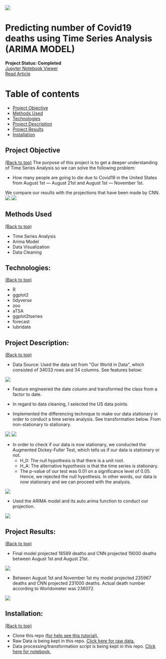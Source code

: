 <img src="images/coronavirus-covid.png">

# Predicting number of Covid19 deaths using Time Series Analysis (ARIMA MODEL) 
**Project Status: Completed**
<br>
<a href="https://nbviewer.jupyter.org/github/navido89/Time-Series-Analysis-ARIMA-Model-Covid19-Predictions/blob/master/Predicting%20number%20of%20Covid19%20deaths%20using%20Time%20Series%20Analysis%20%28ARIMA%20MODEL%29%C2%B6.ipynb" target="_blank">Jupyter Notebook Viewer</a>
<br>
<a href="https://towardsdatascience.com/predicting-number-of-covid19-deaths-using-time-series-analysis-arima-model-4ad92c48b3ae" target="_blank">Read Article</a>

# Table of contents
- [Project Objective](#project-objective)
- [Methods Used](#methods-used)
- [Technologies](#technologies)
- [Project Description](#project-description)
- [Project Results](#project-results)
- [Installation](#installation)

## Project Objective
[(Back to top)](#table-of-contents)
The purpose of this project is to get a deeper understanding of Time Series Analysis so we can solve the following problem: 
+ How many people are going to die due to Covid19 in the United States from August 1st — August 21st and August 1st — November 1st.

We compare our results with the projections that have been made by CNN.
<br>
<img src="images/CNN_Projection1.jpg">
<img src="images/CNN_Projection2.png">

## Methods Used
[(Back to top)](#table-of-contents)
+ Time Series Analysis 
+ Arima Model
+ Data Visualization
+ Data Cleaning 

## Technologies:
[(Back to top)](#table-of-contents)
+ R
+ ggplot2
+ tidyverse
+ zoo
+ aTSA
+ ggplot2tseries
+ forecast
+ lubridate

## Project Description:
[(Back to top)](#table-of-contents)
+ Data Source: Used the data set from "Our World in Data", which consisted of 34033 rows and 34 columns. See features below: 
<img src="images/Variables.png">

+ Feature engineered the date column and transformed the class from a factor to date. 
+ In regard to data cleaning, I selected the US data points. 

+ Implemented the differencing technique to make our data stationary in order to conduct a time series analysis. See transformation below. From non-stationary to stationary.
<img src="images/Non-Stationary.png">
<img src="images/Stationary.png">

+ In order to check if our data is now stationary, we conducted the Augmented Dickey-Fuller Test, which tells us if our data is stationary or not.
  + H_0: The null hypothesis is that there is a unit root.
  + H_A: The alternative hypothesis is that the time series is stationary.
  + The p-value of our test was 0.01 on a significance level of 0.05. Hence, we rejected the null hypothesis. In other words, our data is now stationary and we can   proceed with the analysis.
<img src="images/Aug-Dickey-F-Test.png">

+ Used the ARIMA model and its auto.arima function to conduct our projection.
<img src="images/Arima-Model.png">

## Project Results:
[(Back to top)](#table-of-contents)
+ Final model projected 18589 deaths and CNN projected 19000 deaths between August 1st and August 21st.
<img src="images/Screen_Shot1.png">

+ Between August 1st and November 1st my model projected 235967 deaths and CNN projected 231000 deaths. Actual death number according to Worldometer was 236072.
<img src="images/Screen_Shot2.png">

## Installation:
[(Back to top)](#table-of-contents)
+ Clone this repo <a href="https://docs.github.com/en/free-pro-team@latest/github/creating-cloning-and-archiving-repositories/cloning-a-repository" target="_blank">(for help see this tutorial).</a>
+ Raw Data is being kept in this repo. <a href="https://github.com/navido89/Time-Series-Analysis-ARIMA-Model-Covid19-Predictions/blob/master/owid-covid-data.csv" target="_blank">Click here for raw data.</a>
+ Data processing/transformation script is being kept in this repo. <a href="https://github.com/navido89/Time-Series-Analysis-ARIMA-Model-Covid19-Predictions/blob/master/Predicting%20number%20of%20Covid19%20deaths%20using%20Time%20Series%20Analysis%20(ARIMA%20MODEL)%C2%B6.ipynb" target="_blank">Click here for notebook.</a>


